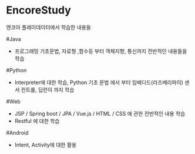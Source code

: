 # EncoreStudy
엔코아 플레이데이터에서 학습한 내용들


#Java
- 프로그래밍 기초문법, 자료형 ,함수등 부터 객체지향, 통신까지 전반적인 내용들을 학습

#Python
- Interpreter에 대한 학습, Python 기초 문법 에서 부터 임베디드(라즈베리파이) 센서 컨트롤, 딥런이 까지 학습

#Web
- JSP / Spring boot / JPA / Vue.js / HTML / CSS 에 관한 전반적인 내용 학습
- Restful 에 대한 학습

#Android
- Intent, Activity에 대한 활용
